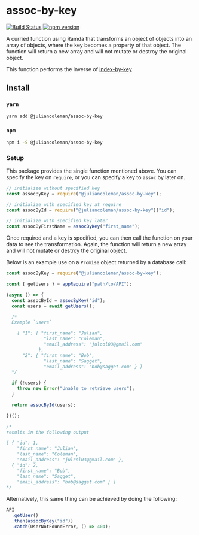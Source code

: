 # assoc-by-key

[![Build Status](https://semaphoreci.com/api/v1/juliancoleman/assoc-by-key/branches/master/badge.svg)](https://semaphoreci.com/juliancoleman/assoc-by-key)
[![npm version](https://badge.fury.io/js/%40juliancoleman%2Fassoc-by-key.svg)](https://badge.fury.io/js/%40juliancoleman%2Fassoc-by-key)

A curried function using Ramda that transforms an object of
objects into an array of objects, where the key becomes a
property of that object. The function will return a new
array and will not mutate or destroy the original object.

This function performs the inverse of [index-by-key](https://github.com/juliancoleman/)

## Install

### `yarn`

```sh
yarn add @juliancoleman/assoc-by-key
```

### `npm`

```sh
npm i -S @juliancoleman/assoc-by-key
```

### Setup

This package provides the single function mentioned above.
You can specify the key on `require`, or you can specify a
key to `assoc` by later on.

```js
// initialize without specified key
const assocByKey = require("@juliancoleman/assoc-by-key");

// initialize with specified key at require
const assocById = require("@juliancoleman/assoc-by-key")("id");

// initialize with specified key later
const assocByFirstName = assocByKey("first_name");
```

Once required and a key is specified, you can then call the
function on your data to see the transformation. Again, the
function will return a new array and will not mutate or
destroy the original object.

Below is an example use on a `Promise` object returned by a
database call:

```js
const assocByKey = require("@juliancoleman/assoc-by-key");

const { getUsers } = appRequire("path/to/API");

(async () => {
  const assocById = assocByKey("id");
  const users = await getUsers();

  /*
  Example `users`

    { "1": { "first_name": "Julian",
              "last_name": "Coleman",
              "email_address": "julcol03@gmail.com"
            },
      "2": { "first_name": "Bob",
              "last_name": "Sagget",
              "email_address": "bob@sagget.com" } }
  */

  if (!users) {
    throw new Error("Unable to retrieve users");
  }

  return assocById(users);

})();

/*
results in the following output

[ { "id": 1,
    "first_name": "Julian",
    "last_name": "Coleman",
    "email_address": "julcol03@gmail.com" },
  { "id": 2,
    "first_name": "Bob",
    "last_name": "Sagget",
    "email_address": "bob@sagget.com" } ]
*/
```

Alternatively, this same thing can be achieved by doing the
following:

```js
API
  .getUser()
  .then(assocByKey("id"))
  .catch(UserNotFoundError, () => 404);
```
